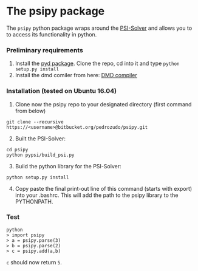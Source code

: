 # The psipy package
The `psipy` python package wraps around the [PSI-Solver](http://psisolver.org/) and allows you to to access its functionality in python.

### Preliminary requirements ###
1. Install the [pyd package](https://github.com/ariovistus/pyd). Clone the repo, cd into it and type `python setup.py install`
2. Install the dmd comiler from here: [DMD compiler](https://dlang.org/download.html#dmd)

### Installation (tested on Ubuntu 16.04) ###


1. Clone now the psipy repo to your designated directory (first command from below)
```
git clone --recursive https://<username>@bitbucket.org/pedrozudo/psipy.git
```
2. Built the PSI-Solver:
```
cd psipy
python pypsi/build_psi.py
```
3. Build the python library for the PSI-Solver:
```
python setup.py install
```
4. Copy paste the final print-out line of this command (starts with export) into your .bashrc. This will add the path to the psipy library to the PYTHONPATH.

### Test ###
```
python
> import psipy
> a = psipy.parse(3)
> b = psipy.parse(2)
> c = psipy.add(a,b)
```
`c` should now return `5`.
